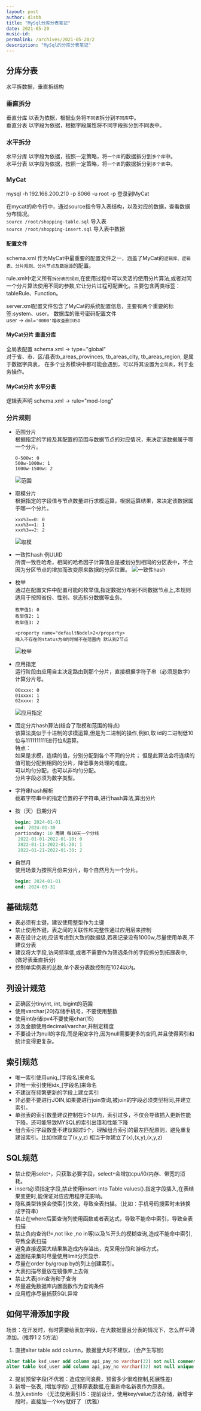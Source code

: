 ```yaml
---
layout: post
author: d1sbb
title: "MySql分库分表笔记"
date: 2021-05-20
music-id: 
permalink: /archives/2021-05-20/2
description: "MySql的分库分表笔记"
---
```


## 分库分表
水平拆数据，垂直拆结构
### 垂直拆分
垂直分库 以表为依据，根据业务将`不同表`拆分到`不同库`中。  
垂直分表 以字段为依据，根据字段属性将不同字段拆分到不同表中。
### 水平拆分
水平分库 以字段为依据，按照一定策略，将`一个库`的数据拆分到`多个库`中。  
水平分表 以字段为依据，按照一定策略，将`一个表`的数据拆分到`多个表`中。
### MyCat
mysql -h 192.168.200.210 -p 8066 -u root -p 登录到MyCat

在mycat的命令行中，通过source指令导入表结构，以及对应的数据，查看数据分布情况。  
`source /root/shopping-table.sql`  导入表  
`source /root/shopping-insert.sql`  导入表中数据
#### 配置文件
schema.xml 作为MyCat中最重要的配置文件之一，涵盖了MyCat的`逻辑库、逻辑表、分片规则、分片节点及数据源`的配置。

rule.xml中定义所有`拆分表的规则`,在使用过程中可以灵活的使用分片算法,或者对同一个分片算法使用不同的参数,它让分片过程可配置化。主要包含两类标签：tableRule、Function。

server.xml配置文件包含了MyCat的系统配置信息，主要有两个重要的标签:system、user。 数据库的账号密码配置文件  
user -> `dml='0000'增改查删IUSD`

#### MyCat分片 垂直分库
全局表配置 schema.xml -> type="global"  
对于省、市、区/县表tb_areas_provinces, tb_areas_city, tb_areas_region, 是属于数据字典表，
在多个业务模块中都可能会遇到，可以将其设置为`全局表`，利于业务操作。

#### MyCat分片 水平分表
逻辑表声明 schema.xml -> rule="mod-long"

### 分片规则
- 范围分片  
  根据指定的字段及其配置的范围与数据节点的对应情况，来决定该数据属于哪一个分片。
  ```
  0-500w: 0
  500w-1000w: 1
  1000w-1500w: 2
  ```
  ![范围](https://aroucc.oss-cn-hangzhou.aliyuncs.com/images/fkfb/%E8%8C%83%E5%9B%B4.png)
- 取模分片  
  根据指定的字段值与节点数量进行求模运算，根据运算结果，来决定该数据属于哪一个分片。
  ```
  xxx%3==0: 0
  xxx%3==1: 1
  xxx%3==2: 2
  ```
  ![取模](https://aroucc.oss-cn-hangzhou.aliyuncs.com/images/fkfb/%E5%8F%96%E6%A8%A1.png)
- 一致性hash 例UUID  
  所谓一致性哈希，相同的哈希因子计算值总是被划分到相同的分区表中，不会因为分区节点的增加而改变原来数据的分区位置。
  ![一致性hash](https://aroucc.oss-cn-hangzhou.aliyuncs.com/images/fkfb/%E4%B8%80%E8%87%B4%E6%80%A7hash.png)
- 枚举  
  通过在配置文件中配置可能的枚举值,指定数据分布到不同数据节点上,本规则适用于按照省份、性别、状态拆分数据等业务。
   ```
   枚举值1: 0  
   枚举值2: 1  
   枚举值3: 2

  <property name="defaultNodel>2</property>
  插入不存在的status为4的时候不在范围内 默认到2节点
   ```
  ![枚举](https://aroucc.oss-cn-hangzhou.aliyuncs.com/images/fkfb/%E6%9E%9A%E4%B8%BE.png)
- 应用指定  
  运行阶段由应用自主决定路由到那个分片，直接根据字符子串（必须是数字）计算分片号。
  ```
  00xxxx: 0  
  01xxxx: 1  
  02xxxx: 2  
  ```
  ![应用指定](https://aroucc.oss-cn-hangzhou.aliyuncs.com/images/fkfb/%E5%BA%94%E7%94%A8%E6%8C%87%E5%AE%9A.png)

- 固定分片hash算法(结合了取模和范围的特点)  
  该算法类似于十进制的求模运算,但是为二进制的操作,例如,取 id的二进制低10位与1111111111进行位&运算。  
  特点：  
  如果是求模，连续的值，分别分配到各个不同的分片； 但是此算法会将连续的值可能分配到相同的分片，降低事务处理的难度。  
  可以均匀分配，也可以非均匀分配。  
  分片字段必须为数字类型。
- 字符串hash解析  
  截取字符串中的指定位置的子字符串,进行hash算法,算出分片
- 按（天）日期分片
  ```sql
  begin: 2024-01-01 
  end: 2024-01-30
  partionday: 10 周期 每10天一个分线
   2022-01-01-2022-01-10: 0
   2022-01-11-2022-01-20: 1
   2022-01-21-2022-01-30: 2
   ```
- 自然月  
  使用场景为按照月份来分片，每个自然月为一个分片。
  ```sql
  begin: 2024-01-01
  end: 2024-03-31
  ```

## 基础规范
- 表必须有主键，建议使用整型作为主键   
- 禁止使用外键，表之间的关联性和完整性通过应用层来控制  
- 表在设计之初,应该考虑到大致的数据级,若表记录没有1000w,尽量使用单表,不建议分表  
- 建议将大字段,访问频率低,或者不需要作为筛选条件的字段拆分到拓展表中, (做好表垂直拆分)  
- 控制单实例表的总数,单个表分表数控制在1024以内。  

## 列设计规范
- 正确区分tinyint, int, bigint的范围  
- 使用varchar(20)存储手机号，不要使用整数  
- 使用int存储ipv4不要使用char(15)  
- 涉及金额使用decimal/varchar,并制定精度  
- 不要设计为null的字段,而是用空字符,因为null需要更多的空间,并且使得索引和统计变得更复杂。  

## 索引规范
- 唯一索引使用uniq_[字段名]来命名  
- 非唯一索引使用idx_[字段名]来命名  
- 不建议在频繁更新的字段上建立索引  
- 非必要不要进行JOIN,如果要进行join查询,被join的字段必须类型相同,并建立索引。  
- 单张表的索引数量建议控制在5个以内，索引过多，不仅会导致插入更新性能下降，还可能导致MYSQL的索引出错和性能下降  
- 组合索引字段数量不建议超过5个，理解组合索引的最左匹配原则，避免重复建设索引。比如你建立了(x,y,z) 相当于你建立了(x),(x,y),(x,y,z)  

## SQL规范
- 禁止使用selet`*`，只获取必要字段，select`*`会增加cpu/i0/内存、带宽的消耗。  
- insert必须指定字段,禁止使用insert into Table values().指定字段插入,在表结果变更时,能保证对应应用程序无影响。  
- 隐私类型转换会使索引失效，导致全表扫描。（比如：手机号码搜索时未转换成字符串）  
- 禁止在where后面查询列使用函数或者表达式，导致不能命中索引，导致全表扫描  
- 禁止负向查询(!=,not like ,no in等)以及%开头的模糊查询,造成不能命中索引,导致全表扫描  
- 避免直接返回大结果集造成内存溢出，克采用分段和游标方式。  
- 返回结果集时尽量使用limit分页显示.  
- 尽量在order by/group by的列上创建索引。  
- 大表扫描尽量放在镜像库上去做  
- 禁止大表join查询和子查询  
- 尽量避免数据库内置函数作为查询条件  
- 应用程序尽量捕获SQL异常  

## 如何平滑添加字段
场景：在开发时，有时需要给表加字段，在大数据量且分表的情况下，怎么样平滑添加。(推荐1 2 5方法)
1. 直接alter table add column，数据量大时不建议，（会产生写锁)
```sql
alter table ksd_user add column api_pay_no varchar(32) not null comment '用户扩展订单号'
alter table ksd_user add column api_pay_no varchar(32) not null unique comment '用户扩展订单号'
```
2. 提前预留字段(不优雅：造成空间浪费，预留多少很难控制,拓展性差)
3. 新增一张表, (增加字段) ,迁移原表数据,在重新命名新表作为原表。
4. 放入extinfo （无法使用索引)5：提前设计，使用key/value方法存储，新增字段时，直接加一个key就好了（优雅）
